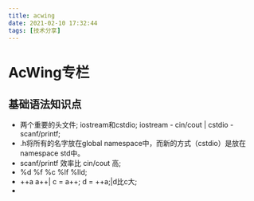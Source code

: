 ```yaml
---
title: acwing
date: 2021-02-10 17:32:44
tags: [技术分享]
---
```

# AcWing专栏
## 基础语法知识点
- 两个重要的头文件; iostream和cstdio; iostream - cin/cout | cstdio - scanf/printf;
- .h将所有的名字放在global namespace中，而新的方式（cstdio）是放在namespace std中。
- scanf/printf 效率比 cin/cout 高;
- %d %f %c %lf %lld;
- ++a a++| c = a++; d = ++a;|d比c大;
- 